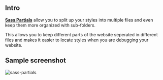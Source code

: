 ## Intro
[**Sass Partials**](https://sass-lang.com/guide#topic-4) allow you to split up your styles into multiple files and even keep them more organized with sub-folders.

This allows you to keep different parts of the website seperated in different files and makes it easier to locate styles when you are debugging your website.

## Sample screenshot
![sass-partials](https://user-images.githubusercontent.com/89041260/209798738-cda8f436-fe2c-4c3e-be98-919beeae57a4.png)
